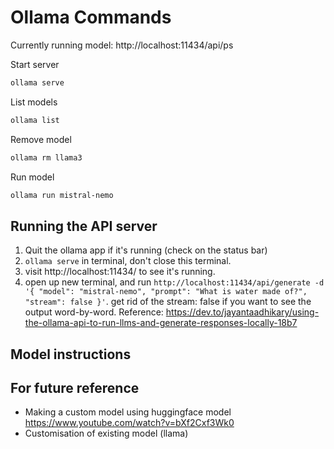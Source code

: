 # Ollama Commands

Currently running model:
http://localhost:11434/api/ps

Start server
```bash
ollama serve
```
List models
```bash
ollama list
```
Remove model
```bash
ollama rm llama3
```
Run model
```bash
ollama run mistral-nemo
```

## Running the API server
1. Quit the ollama app if it's running (check on the status bar)
2. `ollama serve` in terminal, don't close this terminal.
3. visit http://localhost:11434/ to see it's running. 
4. open up new terminal, and run `http://localhost:11434/api/generate -d '{ "model": "mistral-nemo", "prompt": "What is water made of?", "stream": false }'`. get rid of the stream: false if you want to see the output word-by-word.
Reference: https://dev.to/jayantaadhikary/using-the-ollama-api-to-run-llms-and-generate-responses-locally-18b7

## Model instructions

## For future reference
- Making a custom model using huggingface model https://www.youtube.com/watch?v=bXf2Cxf3Wk0
- Customisation of existing model (llama) 

